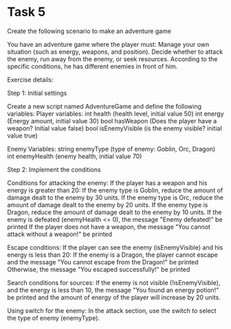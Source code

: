 # Task 5

Create the following scenario to make an adventure game

You have an adventure game where the player must:
 Manage your own situation (such as energy, weapons, and position).
 Decide whether to attack the enemy, run away from the enemy, or seek resources.
 According to the specific conditions, he has different enemies in front of him.

Exercise details:

Step 1: Initial settings

Create a new script named AdventureGame and define the following variables:
 Player variables:
 int health (health level, initial value 50)
 int energy (Energy amount, initial value 30)
 bool hasWeapon (Does the player have a weapon? Initial value false)
 bool isEnemyVisible (is the enemy visible? initial value true)

 Enemy Variables:
 string enemyType (type of enemy: Goblin, Orc, Dragon)
 int enemyHealth (enemy health, initial value 70)

Step 2: Implement the conditions

 Conditions for attacking the enemy:
 If the player has a weapon and his energy is greater than 20:
 If the enemy type is Goblin, reduce the amount of damage dealt to the enemy by 30 units.
 If the enemy type is Orc, reduce the amount of damage dealt to the enemy by 20 units.
 If the enemy type is Dragon, reduce the amount of damage dealt to the enemy by 10 units.
 If the enemy is defeated (enemyHealth <= 0), the message "Enemy defeated!" be printed
 If the player does not have a weapon, the message "You cannot attack without a weapon!" be printed

 Escape conditions:
 If the player can see the enemy (isEnemyVisible) and his energy is less than 20:
 If the enemy is a Dragon, the player cannot escape and the message "You cannot escape from the Dragon!" be printed
 Otherwise, the message "You escaped successfully!" be printed

 Search conditions for sources:
 If the enemy is not visible (!isEnemyVisible), and the energy is less than 10, the message "You found an energy potion!" be printed and the amount of energy of the player will increase by 20 units.

 Using switch for the enemy:
 In the attack section, use the switch to select the type of enemy (enemyType).